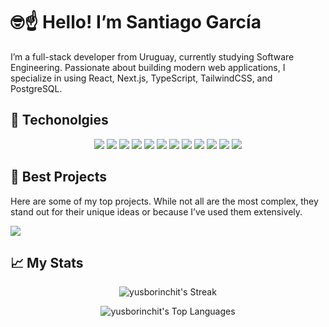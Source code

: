 # 🤓☝ Hello! I’m Santiago García 

I’m a full-stack developer from Uruguay, currently studying Software Engineering. Passionate about building modern web applications, I specialize in using React, Next.js, TypeScript, TailwindCSS, and PostgreSQL.

## 🧰 Techonolgies
 
<p align="center">
  <img src="https://img.shields.io/badge/html5-%23E34F26.svg?style=for-the-badge&logo=html5&logoColor=white">
  <img src="https://img.shields.io/badge/css3-%231572B6.svg?style=for-the-badge&logo=css3&logoColor=white">
  <img src="https://img.shields.io/badge/javascript-%23323330.svg?style=for-the-badge&logo=javascript&logoColor=%23F7DF1E">
  <img src="https://img.shields.io/badge/typescript-%23007ACC.svg?style=for-the-badge&logo=typescript&logoColor=white">
  <img src="https://img.shields.io/badge/react-%2320232a.svg?style=for-the-badge&logo=react&logoColor=%2361DAFB">
  <img src="https://img.shields.io/badge/Next-black?style=for-the-badge&logo=next.js&logoColor=white">
  <img src="https://img.shields.io/badge/tailwindcss-%2338B2AC.svg?style=for-the-badge&logo=tailwind-css&logoColor=white">
  <img src="https://img.shields.io/badge/node.js-6DA55F?style=for-the-badge&logo=node.js&logoColor=white">
  <img src="https://img.shields.io/badge/express.js-%23404d59.svg?style=for-the-badge&logo=express&logoColor=%2361DAFB">
  <img src="https://img.shields.io/badge/Supabase-3ECF8E?style=for-the-badge&logo=supabase&logoColor=white">
  <img src="https://img.shields.io/badge/postgres-%23316192.svg?style=for-the-badge&logo=postgresql&logoColor=white">
  <img src="https://img.shields.io/badge/mysql-%2300000f.svg?style=for-the-badge&logo=mysql&logoColor=white">
</p>

## 🌟 Best Projects

Here are some of my top projects. While not all are the most complex, they stand out for their unique ideas or because I’ve used them extensively.

[![](https://visitcount.itsvg.in/api?id=yusborinchit&icon=2&color=1)](https://visitcount.itsvg.in)

## 📈 My Stats

<p align="center">
  <img src="https://github-readme-streak-stats.herokuapp.com/?user=yusborinchit&theme=react&hide_border=true" alt="yusborinchit's Streak" />
</p>
<p align="center">
  <img src="https://github-readme-stats.vercel.app/api/top-langs/?username=yusborinchit&theme=react&show_icons=true&hide_border=true&layout=compact" alt="yusborinchit's Top Languages" />
</p>


